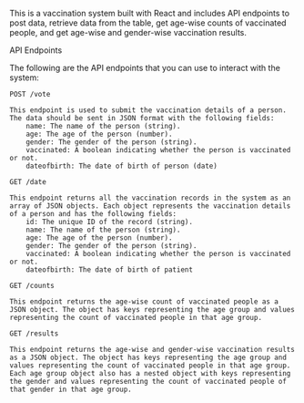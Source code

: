 This is a vaccination system built with React and includes API endpoints to post data, retrieve data from the table, get age-wise counts of vaccinated people, and get age-wise and gender-wise vaccination results.

API Endpoints

The following are the API endpoints that you can use to interact with the system:

    POST /vote

    This endpoint is used to submit the vaccination details of a person. The data should be sent in JSON format with the following fields:
        name: The name of the person (string).
        age: The age of the person (number).
        gender: The gender of the person (string).
        vaccinated: A boolean indicating whether the person is vaccinated or not.
        dateofbirth: The date of birth of person (date)

    GET /date

    This endpoint returns all the vaccination records in the system as an array of JSON objects. Each object represents the vaccination details of a person and has the following fields:
        id: The unique ID of the record (string).
        name: The name of the person (string).
        age: The age of the person (number).
        gender: The gender of the person (string).
        vaccinated: A boolean indicating whether the person is vaccinated or not.
        dateofbirth: The date of birth of patient

    GET /counts

    This endpoint returns the age-wise count of vaccinated people as a JSON object. The object has keys representing the age group and values representing the count of vaccinated people in that age group.

    GET /results

    This endpoint returns the age-wise and gender-wise vaccination results as a JSON object. The object has keys representing the age group and values representing the count of vaccinated people in that age group. Each age group object also has a nested object with keys representing the gender and values representing the count of vaccinated people of that gender in that age group.